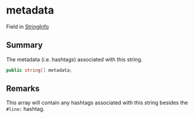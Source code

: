 # metadata

Field in [StringInfo](./)

## Summary

The metadata (i.e. hashtags) associated with this string.

```csharp
public string[] metadata;
```

## Remarks

This array will contain any hashtags associated with this string besides the `#line:` hashtag.
